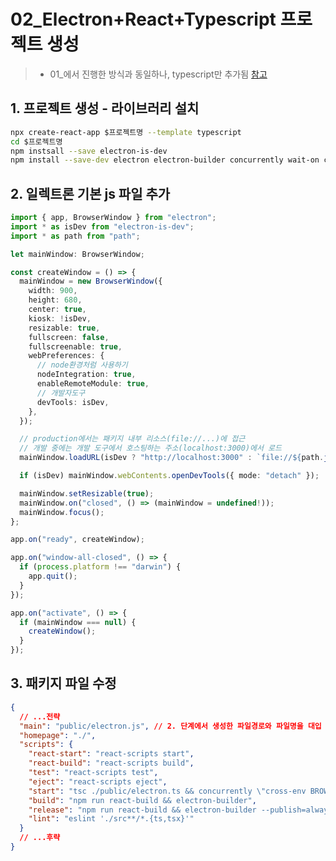 # 02_Electron+React+Typescript 프로젝트 생성

> - 01\_에서 진행한 방식과 동일하나, typescript만 추가됨
>   [참고](https://velog.io/@dev_hikun/Electron-React-typescript-%EB%8D%B0%EC%8A%A4%ED%81%AC%ED%83%91-%EC%95%B1-%EB%A7%8C%EB%93%A4%EA%B8%B0-1-%EC%84%A4%EC%B9%98-%EB%B0%8F-%EC%84%A4%EC%A0%95)

## 1. 프로젝트 생성 - 라이브러리 설치

```sh
npx create-react-app $프로젝트명 --template typescript
cd $프로젝트명
npm instsall --save electron-is-dev
npm install --save-dev electron electron-builder concurrently wait-on cross-env typescript
```

## 2. 일렉트론 기본 js 파일 추가

```ts
import { app, BrowserWindow } from "electron";
import * as isDev from "electron-is-dev";
import * as path from "path";

let mainWindow: BrowserWindow;

const createWindow = () => {
  mainWindow = new BrowserWindow({
    width: 900,
    height: 680,
    center: true,
    kiosk: !isDev,
    resizable: true,
    fullscreen: false,
    fullscreenable: true,
    webPreferences: {
      // node환경처럼 사용하기
      nodeIntegration: true,
      enableRemoteModule: true,
      // 개발자도구
      devTools: isDev,
    },
  });

  // production에서는 패키지 내부 리소스(file://...)에 접근
  // 개발 중에는 개발 도구에서 호스팅하는 주소(localhost:3000)에서 로드
  mainWindow.loadURL(isDev ? "http://localhost:3000" : `file://${path.join(__dirname, "../build/index.html")}`);

  if (isDev) mainWindow.webContents.openDevTools({ mode: "detach" });

  mainWindow.setResizable(true);
  mainWindow.on("closed", () => (mainWindow = undefined!));
  mainWindow.focus();
};

app.on("ready", createWindow);

app.on("window-all-closed", () => {
  if (process.platform !== "darwin") {
    app.quit();
  }
});

app.on("activate", () => {
  if (mainWindow === null) {
    createWindow();
  }
});
```

## 3. 패키지 파일 수정

```json
{
  // ...전략
  "main": "public/electron.js", // 2. 단계에서 생성한 파일경로와 파일명을 대입
  "homepage": "./",
  "scripts": {
    "react-start": "react-scripts start",
    "react-build": "react-scripts build",
    "test": "react-scripts test",
    "eject": "react-scripts eject",
    "start": "tsc ./public/electron.ts && concurrently \"cross-env BROWSER=none npm run react-start\" \"wait-on http://localhost:3000 && electron .\"",
    "build": "npm run react-build && electron-builder",
    "release": "npm run react-build && electron-builder --publish=always",
    "lint": "eslint './src**/*.{ts,tsx}'"
  }
  // ...후략
}
```
